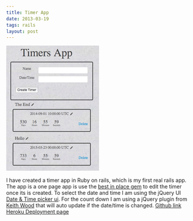 ```yaml
---
title: Timer App
date: 2013-03-19
tags: rails
layout: post
---
```


![Timer app site](/images/blog/timer_app.png)


I have created a timer app in Ruby on rails, which is my first real rails app. The app is a one page app is use the [best in place gem](https://github.com/bernat/best_in_place) to edit the timer once its is created. To select the date and time I am using the jQuery UI [Date & Time picker ui](http://trentrichardson.com/examples/timepicker/). For the count down I am using a jQuery plugin from [Keith Wood](http://keith-wood.name/countdown.html) that will auto update if the date/time is changed.
[Github link](https://github.com/ghzeisler/timer)
[Heroku Deployment page](http://serene-sands-7788.herokuapp.com/)

